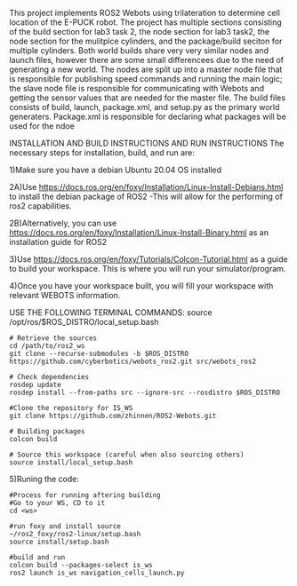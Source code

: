This project implements ROS2 Webots using trilateration to determine cell location of the E-PUCK robot.
The project has multiple sections consisting of the build section for lab3 task 2, the node section for lab3 task2, the node section for the mulitplce cylinders, and the package/build seciton for multiple cylinders. Both world builds share very very similar nodes and launch files, however there are some small differencees due to the need of generating a new world. The nodes are split up into a master node file that is responsible for publishing speed commands and running the main logic; the slave node file is responsible for communicating with Webots and getting the sensor values that are needed for the master file. The build files consists of build, launch, package.xml, and setup.py as the primary world generaters. Package.xml is responsible for declaring what packages will be used for the ndoe


INSTALLATION AND BUILD INSTRUCTIONS AND RUN INSTRUCTIONS
The necessary steps for installation, build, and run are:

1)Make sure you have a debian Ubuntu 20.04 OS installed


2A)Use https://docs.ros.org/en/foxy/Installation/Linux-Install-Debians.html to install the debian package of ROS2
    -This will allow for the performing of ros2 capabilities.
    
2B)Alternatively, you can use https://docs.ros.org/en/foxy/Installation/Linux-Install-Binary.html as an installation guide for ROS2

3)Use https://docs.ros.org/en/foxy/Tutorials/Colcon-Tutorial.html as a guide to build your workspace. This is where you will run your simulator/program.

4)Once you have your workspace built, you will fill your workspace with relevant WEBOTS information. 

USE THE FOLLOWING TERMINAL COMMANDS:
    source /opt/ros/$ROS_DISTRO/local_setup.bash

    # Retrieve the sources
    cd /path/to/ros2_ws
    git clone --recurse-submodules -b $ROS_DISTRO https://github.com/cyberbotics/webots_ros2.git src/webots_ros2

    # Check dependencies
    rosdep update
    rosdep install --from-paths src --ignore-src --rosdistro $ROS_DISTRO

    #Clone the repository for IS_WS
    git clone https://github.com/zhinnen/ROS2-Webots.git
    
    # Building packages
    colcon build

    # Source this workspace (careful when also sourcing others)
    source install/local_setup.bash
    
5)Runing the code:
    
    #Process for running aftering building
    #Go to your WS, CD to it
    cd <ws>
    
    #run foxy and install source
    ~/ros2_foxy/ros2-linux/setup.bash
    source install/setup.bash
    
    #build and run
    colcon build --packages-select is_ws
    ros2 launch is_ws navigation_cells_launch.py 
